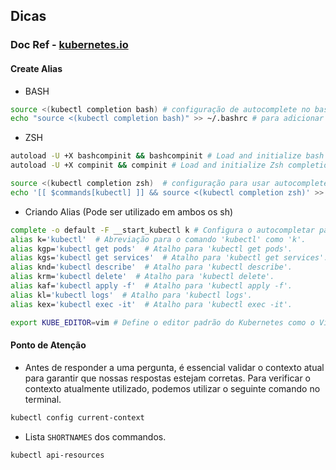 ## Dicas

### Doc Ref - [kubernetes.io](https://kubernetes.io/pt-br/docs/reference/kubectl/cheatsheet/)

#### Create Alias

- BASH

```sh
source <(kubectl completion bash) # configuração de autocomplete no bash do shell atual, o pacote bash-completion precisa ter sido instalado primeiro.
echo "source <(kubectl completion bash)" >> ~/.bashrc # para adicionar o autocomplete permanentemente no seu shell bash.
```

- ZSH

```sh
autoload -U +X bashcompinit && bashcompinit # Load and initialize bash completion compatibility in Zsh
autoload -U +X compinit && compinit # Load and initialize Zsh completion system
```

```sh
source <(kubectl completion zsh)  # configuração para usar autocomplete no terminal zsh no shell atual
echo '[[ $commands[kubectl] ]] && source <(kubectl completion zsh)' >> ~/.zshrc # adicionar auto completar permanentemente para o seu shell zsh
```

- Criando Alias (Pode ser utilizado em ambos os sh)

```sh
complete -o default -F __start_kubectl k # Configura o autocompletar para o comando 'k' usando a função '__start_kubectl'.
alias k='kubectl'  # Abreviação para o comando 'kubectl' como 'k'.
alias kgp='kubectl get pods'  # Atalho para 'kubectl get pods'.
alias kgs='kubectl get services'  # Atalho para 'kubectl get services'.
alias knd='kubectl describe'  # Atalho para 'kubectl describe'.
alias krm='kubectl delete'  # Atalho para 'kubectl delete'.
alias kaf='kubectl apply -f'  # Atalho para 'kubectl apply -f'.
alias kl='kubectl logs'  # Atalho para 'kubectl logs'.
alias kex='kubectl exec -it'  # Atalho para 'kubectl exec -it'.
```

```sh
export KUBE_EDITOR=vim # Define o editor padrão do Kubernetes como o Vim.
```

#### Ponto de Atenção

- Antes de responder a uma pergunta, é essencial validar o contexto atual para garantir que nossas respostas estejam corretas. Para verificar o contexto atualmente utilizado, podemos utilizar o seguinte comando no terminal.

```sh
kubectl config current-context
```

- Lista `SHORTNAMES` dos commandos.

```sh
kubectl api-resources
```
